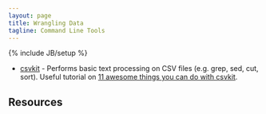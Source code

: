```yaml
---
layout: page
title: Wrangling Data
tagline: Command Line Tools
---
```

{% include JB/setup %}

* [csvkit](http://csvkit.readthedocs.org/en/0.9.0/) - Performs basic text processing on CSV files (e.g. grep, sed, cut, sort). Useful tutorial on [11 awesome things you can do with csvkit](https://source.opennews.org/en-US/articles/eleven-awesome-things-you-can-do-csvkit/). 


## Resources 

